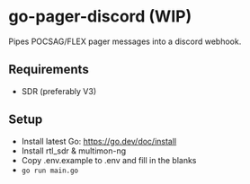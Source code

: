 # go-pager-discord (WIP)
Pipes POCSAG/FLEX pager messages into a discord webhook.
    
## Requirements
- SDR (preferably V3)
    
## Setup
- Install latest Go: https://go.dev/doc/install
- Install rtl_sdr & multimon-ng
- Copy .env.example to .env and fill in the blanks
- `go run main.go`